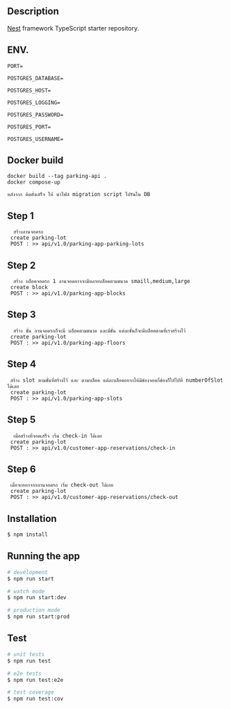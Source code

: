 ## Description

[Nest](https://github.com/nestjs/nest) framework TypeScript starter repository.

## ENV.

```
PORT=

POSTGRES_DATABASE=

POSTGRES_HOST=

POSTGRES_LOGGING=

POSTGRES_PASSWORD=

POSTGRES_PORT=

POSTGRES_USERNAME=
```

## Docker build

```docker
docker build --tag parking-api .
docker compose-up

หลังจาก ติดตั่งเสร็จ ให้ นำไฟล์ migration script ไปรันใน DB
```

## Step 1

```
  สร้างลานจอดรถ
 create parking-lot
 POST : >> api/v1.0/parking-app-parking-lots
```

## Step 2

```
  สร้าง บล็อคจอดรถ 1 ลานจอดอาจจะมีหลายบล็อคตามขนาด smaill,medium,large
 create block
 POST : >> api/v1.0/parking-app-blocks
```

## Step 3

```
  สร้าง ชั้น ลานจอดรถก็จะมี บล็อคตามขนาด และมีชั้น แต่ละชั้นก็จะมีบล็อคตามที่เราสร้างไว้
 create parking-lot
 POST : >> api/v1.0/parking-app-floors
```

## Step 4

```
 สร้าง slot ตามชั้นที่สร้างไว้ และ ตามบล็อค แต่ละบล็อคอยากให้มีช่องจอดกี่ช่องก็ใส่ไปที่ numberOfSlot ได้เลย
 create parking-lot
 POST : >> api/v1.0/parking-app-slots
```

## Step 5

```
  เมื่อสร้างที่จอดเสร็จ เริ่ม check-in ได้เลย
 create parking-lot
 POST : >> api/v1.0/customer-app-reservations/check-in
```

## Step 6

```
 เมื่อจะออกจากลานจอดรถ เริ่ม check-out ได้เลย
 create parking-lot
 POST : >> api/v1.0/customer-app-reservations/check-out
```

## Installation

```bash
$ npm install
```

## Running the app

```bash
# development
$ npm run start

# watch mode
$ npm run start:dev

# production mode
$ npm run start:prod
```

## Test

```bash
# unit tests
$ npm run test

# e2e tests
$ npm run test:e2e

# test coverage
$ npm run test:cov
```
